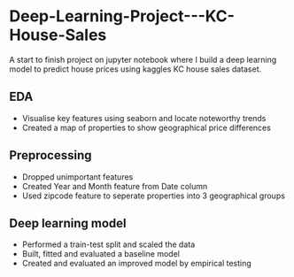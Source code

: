 # Deep-Learning-Project---KC-House-Sales
A start to finish project on jupyter notebook where I build a deep learning model to predict house prices using kaggles KC house sales dataset.

## EDA 
- Visualise key features using seaborn and locate noteworthy trends
- Created a map of properties to show geographical price differences

## Preprocessing 
- Dropped unimportant features
- Created Year and Month feature from Date column
- Used zipcode feature to seperate properties into 3 geographical groups

## Deep learning model
- Performed a train-test split and scaled the data
- Built, fitted and evaluated a baseline model
- Created and evaluated an improved model by empirical testing
